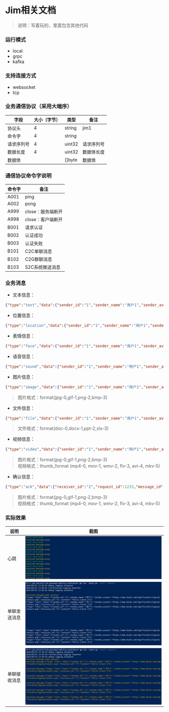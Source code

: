 Jim相关文档
===
>说明：写着玩的，里面包含其他代码

### 运行模式
* local
* grpc
* kafka
### 支持连接方式
* websocket
* tcp

### 业务通信协议（采用大端序）
| 字段    | 大小（字节） | 类型 | 备注                  |
|-------|--------|--|---------------------|
| 协议头   | 4      | string | jim1 |
| 命令字   | 4      | string |                     |
| 请求序列号 | 4      | uint32 | 请求序列号               |
| 数据长度  | 4      | uint32 | 数据体长度               |
| 数据体   |        | []byte | 数据体                 |

### 通信协议命令字说明
| 命令字  | 备注          |
|------|-------------|
| A001 | ping        |
| A002 | pong        |
| A999 | close：服务端断开 |
| A998 | close：客户端断开 |
| B001 | 请求认证        |
| B002 | 认证成功        |
| B003 | 认证失败        |
| B101 | C2C单聊消息     |
| B102 | C2G群聊消息     |
| B103 | S2C系统推送消息   |


### 业务消息
* 文本信息：
```json 
{"type":"text","data":{"sender_id":"1","sender_name":"用户1","sender_avatar":"https://www.baidu.com/img/flexible/logo/pc/result.png","receiver_id":"2","content":"hello client 2"}}
```

* 位置信息：
```json 
{"type":"location","data":{"sender_id":"1","sender_name":"用户1","sender_avatar":"https://www.baidu.com/img/flexible/logo/pc/result.png","receiver_id":"2","cover_image":"https://www.baidu.com/img/flexible/logo/pc/result.png","lat":116.5319,"lng":40.016465,"map_link":"https://j.map.baidu.com/8f/Q44c","desc":"深圳湾公园"}}
```

* 表情信息：
```json 
{"type":"face","data":{"sender_id":"1","sender_name":"用户1","sender_avatar":"https://www.baidu.com/img/flexible/logo/pc/result.png","receiver_id":"2","symbol":"[:smile]"}}
```

* 语音信息：
```json 
{"type":"sound","data":{"sender_id":"1","sender_name":"用户1","sender_avatar":"https://www.baidu.com/img/flexible/logo/pc/result.png","receiver_id":"2","url":"https://example.com/a.mp3","size":10240,"seconds":3600}}  
```

* 图片信息：
```json 
{"type":"image","data":{"sender_id":"1","sender_name":"用户1","sender_avatar":"https://www.baidu.com/img/flexible/logo/pc/result.png","receiver_id":"2","format":2,"size ":10240,"width ":500,"height ":700,"icon_url ":"https: //www.baidu.com/img/flexible/logo/pc/result.png","big_url ":"https: //www.baidu.com/img/flexible/logo/pc/result.png"}}
```
>图片格式：format(jpg-0,gif-1,png-2,bmp-3)

* 文件信息：
```json 
{"type":"file","data":{"sender_id":"1","sender_name":"用户1","sender_avatar":"https://www.baidu.com/img/flexible/logo/pc/result.png","receiver_id":"2","size":10240,"name":"a.docx","format":1,"thumb_url":"https://example.com/a.png","url":"https://example/a.docx"}}
```
>文件格式：format(doc-0,docx-1,ppt-2,xls-3)

* 视频信息：
```json 
{"type":"video","data":{"sender_id":"1","sender_name":"用户1","sender_avatar":"https://www.baidu.com/img/flexible/logo/pc/result.png","receiver_id":"2","size":10240,"seconds":3600,"url":"https://example/a.mp4","format":1,"thumb_url":"https://example.com/a.png","thumb_size":1024,"thumb_width":500,"thumb_height":700,"thumb_format":2}}
```
>图片格式：format(jpg-0,gif-1,png-2,bmp-3)  
>视频格式：thumb_format (mp4-0, mov-1, wmv-2, flv-3, avi-4, mkv-5)

* 确认信息：
```json 
{"type":"ack","data":{"receiver_id":"2","request_id":1233,"message_id":89797}}
```
>图片格式：format(jpg-0,gif-1,png-2,bmp-3)  
>视频格式：thumb_format (mp4-0, mov-1, wmv-2, flv-3, avi-4, mkv-5)
> 
### 实际效果
| 说明     | 截图                                          |
|--------|---------------------------------------------|
| 心跳 | ![alt 心跳](ping_pong.jpg "单聊发送消息")    |
| 单聊发送消息 | ![alt 单聊发送消息](c2c_text_send.png "单聊发送消息")    |
| 单聊接收消息 | ![alt 单聊接收消息](c2c_text_receive.png "单聊接收消息") |